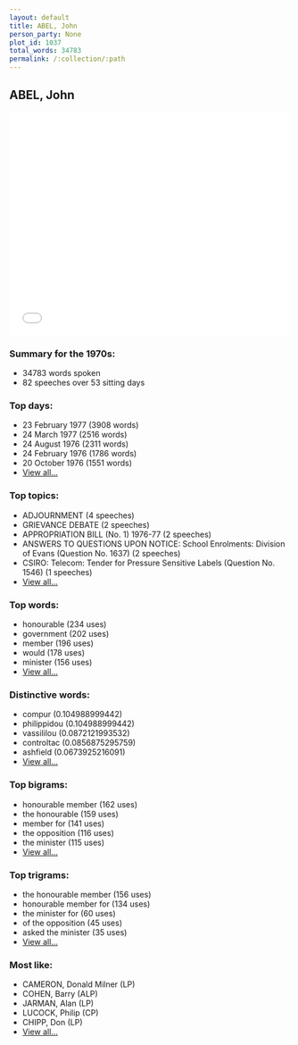 ```yaml
---
layout: default
title: ABEL, John
person_party: None
plot_id: 1037
total_words: 34783
permalink: /:collection/:path
---
```


## ABEL, John

<iframe width="100%" height="400" frameborder="0" scrolling="no" src="//plot.ly/~wragge/1037.embed"></iframe>


### Summary for the 1970s:

* 34783 words spoken
* 82 speeches over 53 sitting days


### Top days:

* 23 February 1977 (3908 words)
* 24 March 1977 (2516 words)
* 24 August 1976 (2311 words)
* 24 February 1976 (1786 words)
* 20 October 1976 (1551 words)
* [View all...](days/)


### Top topics:

* ADJOURNMENT (4 speeches)
* GRIEVANCE DEBATE (2 speeches)
* APPROPRIATION BILL (No. 1) 1976-77 (2 speeches)
* ANSWERS TO QUESTIONS UPON NOTICE: School Enrolments: Division of Evans (Question No. 1637) (2 speeches)
* CSIRO: Telecom: Tender for Pressure Sensitive Labels (Question No. 1546) (1 speeches)
* [View all...](topics/)


### Top words:

* honourable (234 uses)
* government (202 uses)
* member (196 uses)
* would (178 uses)
* minister (156 uses)
* [View all...](words/)


### Distinctive words:

* compur (0.104988999442)
* philippidou (0.104988999442)
* vassililou (0.0872121993532)
* controltac (0.0856875295759)
* ashfield (0.0673925216091)
* [View all...](sig_words/)


### Top bigrams:

* honourable member (162 uses)
* the honourable (159 uses)
* member for (141 uses)
* the opposition (116 uses)
* the minister (115 uses)
* [View all...](bigrams/)


### Top trigrams:

* the honourable member (156 uses)
* honourable member for (134 uses)
* the minister for (60 uses)
* of the opposition (45 uses)
* asked the minister (35 uses)
* [View all...](trigrams/)


### Most like:

* CAMERON, Donald Milner (LP)
* COHEN, Barry (ALP)
* JARMAN, Alan (LP)
* LUCOCK, Philip (CP)
* CHIPP, Don (LP)
* [View all...](similarities/)
